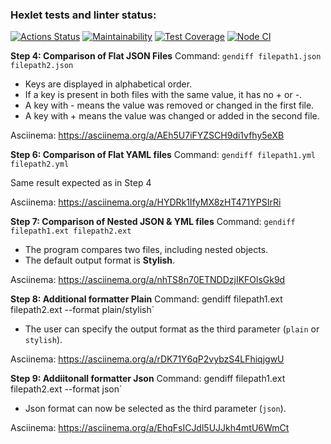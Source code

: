 ### Hexlet tests and linter status:
[![Actions Status](https://github.com/Ritsssss/frontend-project-46/actions/workflows/hexlet-check.yml/badge.svg)](https://github.com/Ritsssss/frontend-project-46/actions)
[![Maintainability](https://api.codeclimate.com/v1/badges/9ebf56425ca1f3f94b78/maintainability)](https://codeclimate.com/github/Ritsssss/frontend-project-46/maintainability)
[![Test Coverage](https://api.codeclimate.com/v1/badges/9ebf56425ca1f3f94b78/test_coverage)](https://codeclimate.com/github/Ritsssss/frontend-project-46/test_coverage)
[![Node CI](https://github.com/Ritsssss/frontend-project-46/actions/workflows/main.yml/badge.svg)](https://github.com/Ritsssss/frontend-project-46/actions/workflows/main.yml)

**Step 4: Comparison of Flat JSON Files**
Command: `gendiff filepath1.json filepath2.json`

- Keys are displayed in alphabetical order.
- If a key is present in both files with the same value, it has no + or -.
- A key with - means the value was removed or changed in the first file.
- A key with + means the value was changed or added in the second file.

Asciinema: https://asciinema.org/a/AEh5U7iFYZSCH9di1vfhy5eXB

**Step 6: Comparison of Flat YAML files**
Command: `gendiff filepath1.yml filepath2.yml`

Same result expected as in Step 4

Asciinema: https://asciinema.org/a/HYDRk1IfyMX8zHT471YPSIrRi

**Step 7: Comparison of Nested JSON & YML files**
Command: `gendiff filepath1.ext filepath2.ext`

- The program compares two files, including nested objects. 
- The default output format is **Stylish**.

Asciinema: https://asciinema.org/a/nhTS8n70ETNDDzjIKFOlsGk9d

**Step 8: Additional formatter Plain**
Command: gendiff filepath1.ext filepath2.ext --format plain/stylish`

- The user can specify the output format as the third parameter (`plain` or `stylish`).

Asciinema: https://asciinema.org/a/rDK71Y6qP2vybzS4LFhiqjgwU

**Step 9: Addiitonall formatter Json**
Command: gendiff filepath1.ext filepath2.ext --format json`

- Json format can now be selected as the third parameter (`json`).

Asciinema: https://asciinema.org/a/EhqFsICJdl5UJJkh4mtU6WmCt